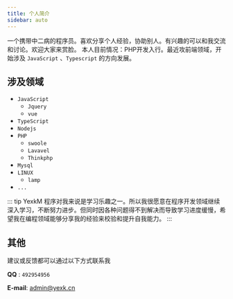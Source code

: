 ```yaml
---
title: 个人简介
sidebar: auto
---
```


一个携带中二病的程序员。喜欢分享个人经验，协助别人。有兴趣的可以和我交流和讨论。欢迎大家来赏脸。
本人目前情况：PHP开发入行。最近攻前端领域，开始涉及 `JavaScript` 、`Typescript` 的方向发展。  

## 涉及领域 <Badge text="+" type="tip"/>

- `JavaScript`
    - `Jquery`
    - `vue`
- `TypeScript`
- `Nodejs`
- `PHP`
	- `swoole`
	- `Lavavel`
	- `Thinkphp`
- `Mysql`
- `LINUX`
	- `lamp`
- `...`

::: tip YexkM
程序对我来说是学习乐趣之一。所以我很愿意在程序开发领域继续深入学习，不断努力进步。但同时因各种问题得不到解决而导致学习进度缓慢，希望我在编程领域能够分享我的经验来校验和提升自我能力。
:::

## 其他

建议或反馈都可以通过以下方式联系我

**QQ** : `492954956`

**E-mail**: <a href="mailto:admin@yexk.cn">admin@yexk.cn</a>
